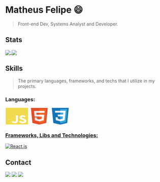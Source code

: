 # Matheus Felipe 😄

> Front-end Dev, Systems Analyst and Developer.
## Stats

<link rel="stylesheet" href="https://cdn.jsdelivr.net/gh/devicons/devicon@v2.15.1/devicon.min.css">

<div align="center" style="display:flex; justify-content: space-between;">
  <a href="https://github.com/theusfelipe/">
    <img height="200em" align="center" src="https://github-readme-stats.vercel.app/api?username=theusfelipe&show_icons=true&theme=algolia&include_all_commits=true&count_private=true&locale=pt-br&border_radius=10&rank_icon=github"/>
    <img height="200em" align="center" src="https://github-readme-stats.vercel.app/api/top-langs/?username=theusfelipe&layout=compact&langs_count=7&theme=algolia&locale=pt-br&border_radius=10&"/>
  </a>
</div>  
<a href="#">

</a>

## Skills

> The primary languages, frameworks, and techs that I utilize in my projects.

### Languages:

<div display="inline_block" >
<a href="https://github.com/theusfelipe/javascript" target="_blank" alt="JavaScript"><img align="center" alt="JavaScript" height="54" width="72" src="https://raw.githubusercontent.com/devicons/devicon/master/icons/javascript/javascript-plain.svg"></a>
<a href="https://github.com/theusfelipe/html" target="_blank"><img align="center" alt="HTML" height="54" width="62" src="https://raw.githubusercontent.com/devicons/devicon/master/icons/html5/html5-original.svg"></a>
<a href="https://github.com/theusfelipe/css" target="_blank"><img align="center" alt="CSS" height="54" width="62" src="https://raw.githubusercontent.com/devicons/devicon/master/icons/css3/css3-original.svg"></a>
<a href="https://github.com/theusfelipe/C" target="_blank">
</div>

### Frameworks, Libs and Technologies:

<div display="inline_block">
<a href="https://github.com/theusfelipe/react" target="_blank"><img alt="React.js" height="54" width="60" src="https://cdn.jsdelivr.net/gh/devicons/devicon/icons/react/react-original.svg"/></a>

</div>

## Contact

<div>
  <a href="https://www.linkedin.com/in/matheus-felipe/" target="_blank"><img src="https://img.shields.io/badge/-LinkedIn-%230077B5?style=for-the-badge&logo=linkedin&logoColor=white" target="_blank"></a>
  <a href = "mailto:matheusibnf@hotmail.com"><img src="https://img.shields.io/badge/Gmail-D14836?style=for-the-badge&logo=gmail&logoColor=white" target="_blank"></a>
  <a href = "https://www.instagram.com/m._felipe_/" target="_blank"><img src="https://img.shields.io/badge/-Instagram-%23E4405F?style=for-the-badge&logo=instagram&logoColor=white" target="_blank"></a>
</div>













